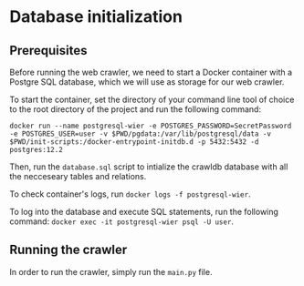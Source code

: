 # Database initialization

## Prerequisites

Before running the web crawler, we need to start a Docker container with a Postgre SQL database, which we will use as storage for our web crawler.

To start the container, set the directory of your command line tool of choice to the root directory of the project and run the following command:
```
docker run --name postgresql-wier -e POSTGRES_PASSWORD=SecretPassword -e POSTGRES_USER=user -v $PWD/pgdata:/var/lib/postgresql/data -v $PWD/init-scripts:/docker-entrypoint-initdb.d -p 5432:5432 -d postgres:12.2
```

Then, run the `database.sql` script to intialize the crawldb database with all the necceseary tables and relations.

To check container's logs, run `docker logs -f postgresql-wier`.

To log into the database and execute SQL statements, run the following command: `docker exec -it postgresql-wier psql -U user`.

## Running the crawler

In order to run the crawler, simply run the `main.py` file.